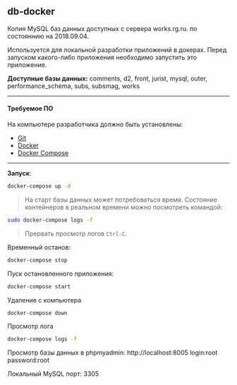 db-docker
---------

Копия MySQL  баз данных доступных с сервера works.rg.ru.
по состояннию на 2018.09.04.


Используется для локальной разработки приложений в докерах.
Перед запуском какого-либо приложения необходимо запустить это приложение.


**Доступные базы данных:** 
comments, d2, front, jurist, mysql, outer, performance_schema, subs, subsmag, works

----------

#### Требуемое ПО
На компьютере разработчика должно быть установлены:
* [Git](https://git-scm.com/downloads)
* [Docker](https://docs.docker.com/engine/installation/)
* [Docker Compose](https://docs.docker.com/compose/install/)


--------------------------

**Запуск**:

```sh
docker-compose up -d
```

> На старт базы данных может потребоваться время. Состояние контейнеров в реальном времени можно посмотреть командой:
```sh
sudo docker-compose logs -f 
```
> Прервать просмотр логов `Ctrl-C`.



Временный останов:
```sh
docker-compose stop
```


Пуск остановленного приложения:
```sh
docker-compose start
```


Удаление с компьютера
```sh
docker-compose down
```


Просмотр лога
```sh
docker-compose logs -f
```


Просмотр базы данных в phpmyadmin:
http://localhost:8005
login:root
password:root




Локальный MySQL порт: 3305